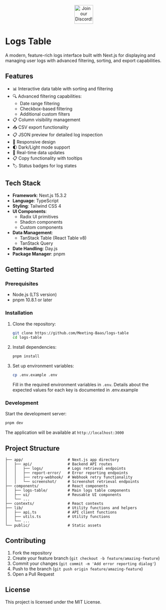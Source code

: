 <p align="center"><a href="https://discord.com/invite/dsvFgDTr6c"><img height="60px" src="https://user-images.githubusercontent.com/31022056/158916278-4504b838-7ecb-4ab9-a900-7dc002aade78.png" alt="Join our Discord!"></a></p>

# Logs Table

A modern, feature-rich logs interface built with Next.js for displaying and managing user logs with advanced filtering, sorting, and export capabilities.

## Features

- 📊 Interactive data table with sorting and filtering
- 🔍 Advanced filtering capabilities:
  - Date range filtering
  - Checkbox-based filtering
  - Additional custom filters
- 📋 Column visibility management
- 📥 CSV export functionality
- 📋 JSON preview for detailed log inspection
- 📱 Responsive design
- 🌓 Dark/Light mode support
- 🔄 Real-time data updates
- 📋 Copy functionality with tooltips
- 🏷️ Status badges for log states

## Tech Stack

- **Framework**: Next.js 15.3.2
- **Language**: TypeScript
- **Styling**: Tailwind CSS 4
- **UI Components**:
  - Radix UI primitives
  - Shadcn components
  - Custom components
- **Data Management**: 
  - TanStack Table (React Table v8)
  - TanStack Query
- **Date Handling**: Day.js
- **Package Manager**: pnpm

## Getting Started

### Prerequisites

- Node.js (LTS version)
- pnpm 10.8.1 or later

### Installation

1. Clone the repository:
   ```bash
   git clone https://github.com/Meeting-Baas/logs-table
   cd logs-table
   ```

2. Install dependencies:
   ```bash
   pnpm install
   ```

3. Set up environment variables:
   ```bash
   cp .env.example .env
   ```
   Fill in the required environment variables in `.env`. Details about the expected values for each key is documented in .env.example

### Development

Start the development server:
```bash
pnpm dev
```

The application will be available at `http://localhost:3000`

## Project Structure

```text
├── app/                    # Next.js app directory
│   ├── api/                # Backend API routes  
│   │   ├── logs/           # Logs retrieval endpoints  
│   │   ├── report-error/   # Error reporting endpoints  
│   │   ├── retry-webhook/  # Webhook retry functionality  
│   │   └── screenshot/     # Screenshot retrieval endpoints 
├── components/             # React components
│   ├── logs-table/         # Main logs table components
│   ├── ui/                 # Reusable UI components
│   └── ...
├── contexts/               # React contexts
├── lib/                    # Utility functions and helpers
│   ├── api.ts              # API client functions
│   ├── utils.ts            # Utility functions
│   └── ...
└── public/                 # Static assets
```

## Contributing

1. Fork the repository
2. Create your feature branch (`git checkout -b feature/amazing-feature`)
3. Commit your changes (`git commit -m 'Add error reporting dialog'`)
4. Push to the branch (`git push origin feature/amazing-feature`)
5. Open a Pull Request

## License

This project is licensed under the MIT License.

